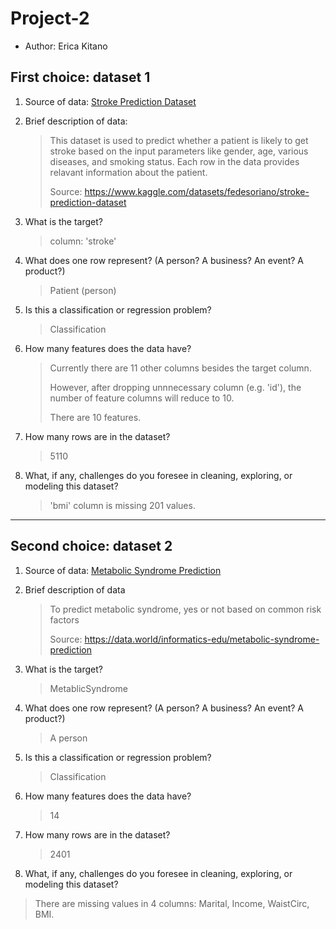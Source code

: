 # Project-2

 * Author: Erica Kitano


## First choice: dataset 1
1. Source of data: [Stroke Prediction Dataset](https://www.kaggle.com/datasets/fedesoriano/stroke-prediction-dataset)

2. Brief description of data: 

   > This dataset is used to predict whether a patient is likely to get stroke based on the input parameters like gender, age, various diseases, and smoking status. Each row in the data provides relavant information about the patient.
   > 
   > Source: https://www.kaggle.com/datasets/fedesoriano/stroke-prediction-dataset

3. What is the target?

   > column: 'stroke'

4. What does one row represent? (A person?  A business?  An event? A product?)

   > Patient (person)

5. Is this a classification or regression problem?

   > Classification

6. How many features does the data have?

   > Currently there are 11 other columns besides the target column. 
   >
   > However, after dropping unnnecessary column (e.g. 'id'), the number of feature columns will reduce to 10. 
   >
   > There are 10 features.

7. How many rows are in the dataset?

   > 5110

8. What, if any, challenges do you foresee in cleaning, exploring, or modeling this dataset?
   > 'bmi' column is missing 201 values.

***

## Second choice: dataset 2
1. Source of data: [Metabolic Syndrome Prediction](https://data.world/informatics-edu/metabolic-syndrome-prediction)

2. Brief description of data

   > To predict metabolic syndrome, yes or not based on common risk factors
   >
   > Source: https://data.world/informatics-edu/metabolic-syndrome-prediction
   
3. What is the target?

   > MetablicSyndrome

4. What does one row represent? (A person?  A business?  An event? A product?)

   > A person

5. Is this a classification or regression problem?

   > Classification

6. How many features does the data have?

   > 14

7. How many rows are in the dataset?

   > 2401

8. What, if any, challenges do you foresee in cleaning, exploring, or modeling this dataset?

  > There are missing values in 4 columns: Marital, Income, WaistCirc, BMI.
